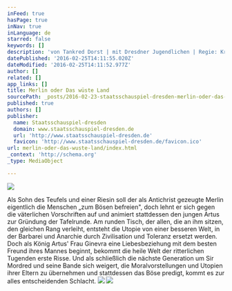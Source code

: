 ```yaml
---
inFeed: true
hasPage: true
inNav: true
inLanguage: de
starred: false
keywords: []
description: 'von Tankred Dorst | mit Dresdner Jugendlichen | Regie: Kristo Šagor '
datePublished: '2016-02-25T14:11:55.020Z'
dateModified: '2016-02-25T14:11:52.977Z'
author: []
related: []
app_links: []
title: Merlin oder Das wüste Land
sourcePath: _posts/2016-02-23-staatsschauspiel-dresden-merlin-oder-das-wuste-land.md
published: true
authors: []
publisher:
  name: Staatsschauspiel-dresden
  domain: www.staatsschauspiel-dresden.de
  url: 'http://www.staatsschauspiel-dresden.de'
  favicon: 'http://www.staatsschauspiel-dresden.de/favicon.ico'
url: merlin-oder-das-wuste-land/index.html
_context: 'http://schema.org'
_type: MediaObject

---
```

![](https://s3-us-west-2.amazonaws.com/the-grid-img/p/f6551b2ef50465fee0e0a027814501d80ac687a3.jpg)

Als Sohn des Teufels und einer Riesin soll der als Antichrist gezeugte Merlin eigentlich die Menschen „zum Bösen befreien", doch lehnt er sich gegen die väterlichen Vorschriften auf und animiert stattdessen den jungen Artus zur Gründung der Tafelrunde. Am runden Tisch, der allen, die an ihm sitzen, den gleichen Rang verleiht, entsteht die Utopie von einer besseren Welt, in der Barbarei und Anarchie durch Zivilisation und Toleranz ersetzt werden. Doch als König Artus' Frau Ginevra eine Liebesbeziehung mit dem besten Freund ihres Mannes beginnt, bekommt die heile Welt der ritterlichen Tugenden erste Risse. Und als schließlich die nächste Generation um Sir Mordred und seine Bande sich weigert, die Moralvorstellungen und Utopien ihrer Eltern zu übernehmen und stattdessen das Böse predigt, kommt es zur alles entscheidenden Schlacht.  ![](https://the-grid-user-content.s3-us-west-2.amazonaws.com/7c43878d-71d3-44ff-a3d0-84996d1f3162.jpg)
![](https://the-grid-user-content.s3-us-west-2.amazonaws.com/6f96fcb3-46b9-4149-9efb-67da08154e67.jpg)